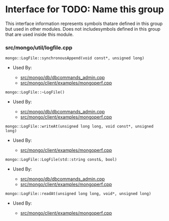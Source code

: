 
# Interface for TODO: Name this group
This interface information represents symbols thatare defined in this group but used in other modules.  Does not includesymbols defined in this group that are used inside this module.

### src/mongo/util/logfile.cpp

<div></div>

    mongo::LogFile::synchronousAppend(void const*, unsigned long)

- Used By:

    - [src/mongo/db/dbcommands\_admin.cpp](../../../queries/database\_commands)
    - [src/mongo/client/examples/mongoperf.cpp](../../../network/cpp\_client\_driver)

<div></div>

    mongo::LogFile::~LogFile()

- Used By:

    - [src/mongo/db/dbcommands\_admin.cpp](../../../queries/database\_commands)
    - [src/mongo/client/examples/mongoperf.cpp](../../../network/cpp\_client\_driver)

<div></div>

    mongo::LogFile::writeAt(unsigned long long, void const*, unsigned long)

- Used By:

    - [src/mongo/client/examples/mongoperf.cpp](../../../network/cpp\_client\_driver)

<div></div>

    mongo::LogFile::LogFile(std::string const&, bool)

- Used By:

    - [src/mongo/db/dbcommands\_admin.cpp](../../../queries/database\_commands)
    - [src/mongo/client/examples/mongoperf.cpp](../../../network/cpp\_client\_driver)

<div></div>

    mongo::LogFile::readAt(unsigned long long, void*, unsigned long)

- Used By:

    - [src/mongo/client/examples/mongoperf.cpp](../../../network/cpp\_client\_driver)
